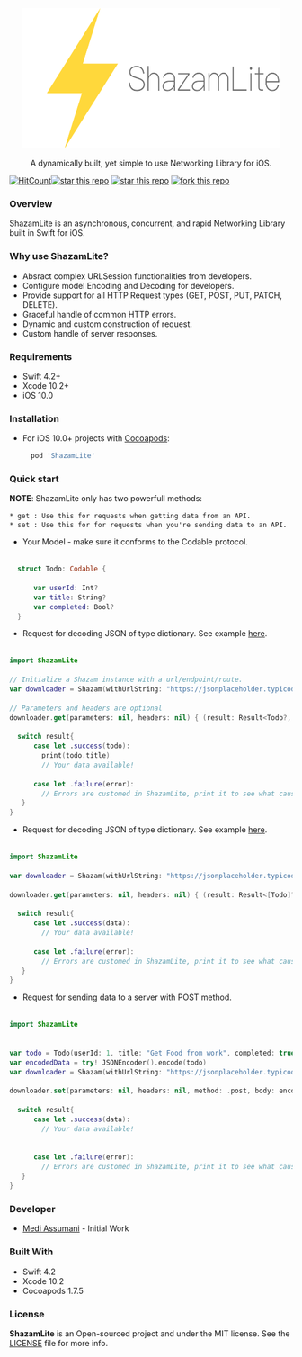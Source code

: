 <p align="center">
  <img width="460" height="250" src="ShazamLite_logo.png">
</p>
<p align="center">  A dynamically built, yet simple to use Networking Library for iOS.</p>

[![HitCount](http://hits.dwyl.io/MediBoss/ShazamLite.svg)](http://hits.dwyl.io/MediBoss/ShazamLite)[![star this repo](http://githubbadges.com/star.svg?user=MediBoss&repo=ShazamLite&style=default)](https://github.com/MediBoss/ShazamLite)
[![star this repo](http://githubbadges.com/star.svg?user=MediBoss&repo=ShazamLite&style=default)](https://github.com/MediBoss/ShazamLite)
[![fork this repo](http://githubbadges.com/fork.svg?user=MediBoss&repo=ShazamLite&style=default)](https://github.com/MediBoss/ShazamLite/fork)

### Overview
ShazamLite is an asynchronous, concurrent, and rapid Networking Library built in Swift for iOS.

### Why use ShazamLite?

* Absract complex URLSession functionalities from developers.
* Configure model Encoding and Decoding for developers.
* Provide support for all HTTP Request types (GET, POST, PUT, PATCH, DELETE).
* Graceful handle of common HTTP errors.
* Dynamic and custom construction of request.
* Custom handle of server responses.

### Requirements

- Swift 4.2+
- Xcode 10.2+
- iOS 10.0

### Installation
* For iOS 10.0+ projects with <a href="https://cocoapods.org/">Cocoapods</a>:

  ```python
    pod 'ShazamLite' 
  ```

### Quick start

<b>NOTE</b>: ShazamLite only has two powerfull methods:

    * get : Use this for requests when getting data from an API. 
    * set : Use this for for requests when you're sending data to an API.
  
* Your Model - make sure it conforms to the Codable protocol.

```swift

  struct Todo: Codable {
    
      var userId: Int?
      var title: String?
      var completed: Bool?
  }

```

* Request for decoding JSON of type dictionary. See example  <a href="https://jsonplaceholder.typicode.com/todos">here</a>.

``` Swift

import ShazamLite

// Initialize a Shazam instance with a url/endpoint/route.
var downloader = Shazam(withUrlString: "https://jsonplaceholder.typicode.com/todo/1")

// Parameters and headers are optional
downloader.get(parameters: nil, headers: nil) { (result: Result<Todo?, Error>) in

  switch result{
      case let .success(todo):
        print(todo.title)
        // Your data available!
                
      case let .failure(error):
        // Errors are customed in ShazamLite, print it to see what caused the failure             
   }
}


```
* Request for decoding  JSON of type dictionary. See example  <a href="https://jsonplaceholder.typicode.com/todos/1">here</a>.

``` Swift

import ShazamLite

var downloader = Shazam(withUrlString: "https://jsonplaceholder.typicode.com/todos/1")

downloader.get(parameters: nil, headers: nil) { (result: Result<[Todo]?, Error>) in

  switch result{
      case let .success(data):
        // Your data available!
                
      case let .failure(error):
        // Errors are customed in ShazamLite, print it to see what caused the failure             
   }
}

```

* Request for sending data to a server with POST method.

``` Swift

import ShazamLite


var todo = Todo(userId: 1, title: "Get Food from work", completed: true)
var encodedData = try! JSONEncoder().encode(todo)
var downloader = Shazam(withUrlString: "https://jsonplaceholder.typicode.com/todo/1")

downloader.set(parameters: nil, headers: nil, method: .post, body: encodedBody) { (result: Result<Bool?, Error>) in

  switch result{
      case let .success(data):
        // Your data available!
        
                
      case let .failure(error):
        // Errors are customed in ShazamLite, print it to see what caused the failure             
   }
}

```

### Developer

* <a href="https://github.com/MediBoss">Medi Assumani</a> - Initial Work

### Built With

* Swift 4.2
* Xcode 10.2
* Cocoapods 1.7.5

### License
<b>ShazamLite</b> is an Open-sourced project and under the MIT license. See the <a href="https://github.com/MediBoss/ShazamLite/blob/master/LICENSE">LICENSE</a> file for more info.
